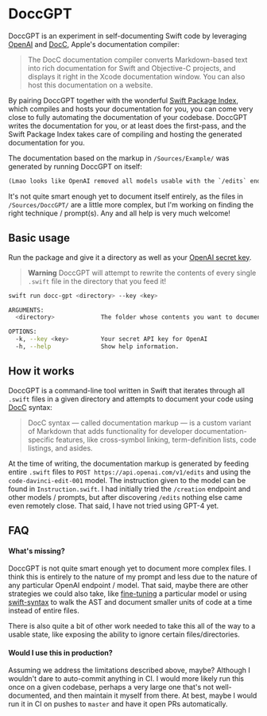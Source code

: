 # DoccGPT

DoccGPT is an experiment in self-documenting Swift code by leveraging [OpenAI](https://platform.openai.com/docs/api-reference/edits) and [DocC](https://developer.apple.com/documentation/docc), Apple's documentation compiler:

> The DocC documentation compiler converts Markdown-based text into rich documentation for Swift and Objective-C projects, and displays it right in the Xcode documentation window. You can also host this documentation on a website.

By pairing DoccGPT together with the wonderful [Swift Package Index](https://blog.swiftpackageindex.com/posts/auto-generating-auto-hosting-and-auto-updating-docc-documentation/), which compiles and hosts your documentation for you, you can come very close to fully automating the documentation of your codebase. DoccGPT writes the documentation for you, or at least does the first-pass, and the Swift Package Index takes care of compiling and hosting the generated documentation for you.

The documentation based on the markup in `/Sources/Example/` was generated by running DoccGPT on itself:
```diff
(Lmao looks like OpenAI removed all models usable with the `/edits` endpoint brb)
```

It's not quite smart enough yet to document itself entirely, as the files in `/Sources/DoccGPT/` are a little more complex, but I'm working on finding the right technique / prompt(s). Any and all help is very much welcome!

## Basic usage
Run the package and give it a directory as well as your [OpenAI secret key](https://platform.openai.com/account/api-keys). 

> **Warning**
> DoccGPT will attempt to rewrite the contents of every single `.swift` file in the directory that you feed it!

```bash
swift run docc-gpt <directory> --key <key>
```
```bash
ARGUMENTS:
  <directory>             The folder whose contents you want to document

OPTIONS:
  -k, --key <key>         Your secret API key for OpenAI
  -h, --help              Show help information.
```

## How it works

DoccGPT is a command-line tool written in Swift that iterates through all `.swift` files in a given directory and attempts to document your code using [DocC](https://developer.apple.com/documentation/docc) syntax:

> DocC syntax — called documentation markup — is a custom variant of Markdown that adds functionality for developer documentation-specific features, like cross-symbol linking, term-definition lists, code listings, and asides.

At the time of writing, the documentation markup is generated by feeding entire `.swift` files to `POST https://api.openai.com/v1/edits` and using the `code-davinci-edit-001` model. The instruction given to the model can be found in `Instruction.swift`. I had initially tried the `/creation` endpoint and other models / prompts, but after discovering `/edits` nothing else came even remotely close. That said, I have not tried using GPT-4 yet.

## FAQ

#### What's missing?
DoccGPT is not quite smart enough yet to document more complex files. I think this is entirely to the nature of my prompt and less due to the nature of any particular OpenAI endpoint / model. That said, maybe there are other strategies we could also take, like [fine-tuning](https://platform.openai.com/docs/guides/fine-tuning) a particular model or using [swift-syntax](https://github.com/apple/swift-syntax) to walk the AST and document smaller units of code at a time instead of entire files.

There is also quite a bit of other work needed to take this all of the way to a usable state, like exposing the ability to ignore certain files/directories.

#### Would I use this in production?
Assuming we address the limitations described above, maybe? Although I wouldn't dare to auto-commit anything in CI. I would more likely run this once on a given codebase, perhaps a very large one that's not well-documented, and then maintain it myself from there. At best, maybe I would run it in CI on pushes to `master` and have it open PRs automatically.

